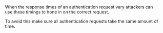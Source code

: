 When the response times of an authentication request vary attackers can use these timings to hone in on the correct request.

To avoid this make sure all authentication requests take the same amount of time.
